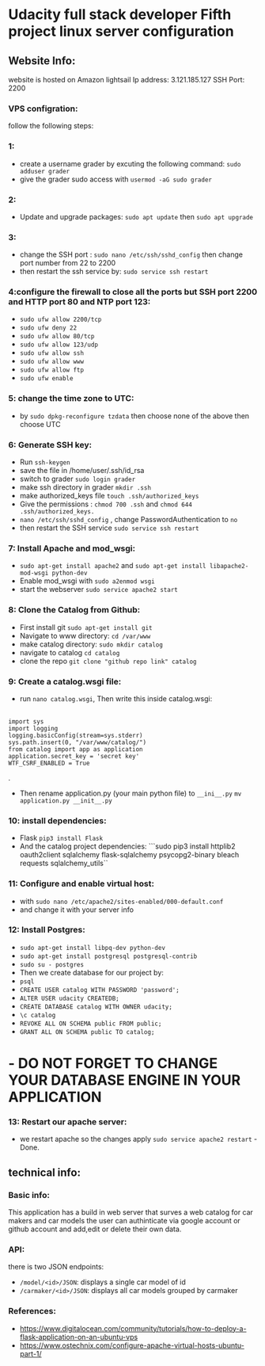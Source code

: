 # Udacity full stack developer Fifth project linux server configuration

## Website Info:
website is hosted on Amazon lightsail
Ip address: 3.121.185.127
SSH Port: 2200

### VPS configration:
follow the following steps: 

### 1:
- create a username grader by excuting the following command: ```sudo adduser grader```
- give the grader sudo access with ```usermod -aG sudo grader```

### 2:
- Update and upgrade packages: ```sudo apt update``` then ```sudo apt upgrade``` 

### 3:
- change the SSH port : ```sudo nano /etc/ssh/sshd_config``` then change port number from 22 to 2200
- then restart the ssh service by: ```sudo service ssh restart```

### 4:configure the firewall to close all the ports but SSH port 2200 and HTTP port 80 and NTP port 123:

- ```sudo ufw allow 2200/tcp```<br />
- ```sudo ufw deny 22```<br />
- ```sudo ufw allow 80/tcp```<br />
- ```sudo ufw allow 123/udp```<br />
- ```sudo ufw allow ssh```<br />
- ```sudo ufw allow www ```<br />
- ```sudo ufw allow ftp```<br />
- ```sudo ufw enable```<br />

### 5: change the time zone to UTC:
- by ```sudo dpkg-reconfigure tzdata``` then choose none of the above then choose UTC

### 6: Generate SSH key:
- Run ```ssh-keygen```
- save the file in /home/user/.ssh/id_rsa
- switch to grader ```sudo login grader```
- make ssh directory in grader ```mkdir .ssh```
- make authorized_keys file  ```touch .ssh/authorized_keys```
- Give the permissions : ```chmod 700 .ssh``` and ```chmod 644 .ssh/authorized_keys.```<br />
- ```nano /etc/ssh/sshd_config``` , change PasswordAuthentication to ```no``` <br />
- then restart the SSH service ```sudo service ssh restart```

### 7: Install Apache and mod_wsgi:
- ```sudo apt-get install apache2``` and ```sudo apt-get install libapache2-mod-wsgi python-dev```
- Enable mod_wsgi with ```sudo a2enmod wsgi```
- start the webserver ```sudo service apache2 start```

### 8: Clone the Catalog from Github:
- First install git ```sudo apt-get install git```
- Navigate to www directory: ```cd /var/www```
- make catalog directory: ```sudo mkdir catalog```
- navigate to catalog ```cd catalog```
- clone the repo  ```git clone "github repo link" catalog```

### 9: Create a catalog.wsgi file:

- run ```nano catalog.wsgi```, Then write this inside catalog.wsgi:<br /> <br />
```
import sys
import logging
logging.basicConfig(stream=sys.stderr)
sys.path.insert(0, "/var/www/catalog/")
from catalog import app as application
application.secret_key = 'secret key'
WTF_CSRF_ENABLED = True
```
.<br />

- Then rename application.py (your main python file)  to ```__ini__.py```  ```mv application.py __init__.py```<br />

### 10: install dependencies:
- Flask ```pip3 install Flask```
- And the catalog project dependencies: ```sudo pip3 install httplib2 oauth2client sqlalchemy flask-sqlalchemy psycopg2-binary bleach requests sqlalchemy_utils``

### 11: Configure and enable virtual host:
- with ```sudo nano /etc/apache2/sites-enabled/000-default.conf```
- and change it with your server info

### 12: Install Postgres:
- ```sudo apt-get install libpq-dev python-dev```
- ```sudo apt-get install postgresql postgresql-contrib```
- ```sudo su - postgres```
- Then we create database for our project by:
- ```psql```
- ```CREATE USER catalog WITH PASSWORD 'password';```<br />
- ```ALTER USER udacity CREATEDB;```<br />
- ```CREATE DATABASE catalog WITH OWNER udacity;```<br />
- ```\c catalog```<br />
- ```REVOKE ALL ON SCHEMA public FROM public;```<br />
- ```GRANT ALL ON SCHEMA public TO catalog;```<br />
# - DO NOT FORGET TO CHANGE YOUR DATABASE ENGINE IN YOUR APPLICATION

### 13: Restart our apache server:
- we restart apache so the changes apply  ```sudo service apache2 restart```
-Done.

## technical info:
### Basic info:
This application has a build in web server that surves a web catalog for car makers and car models the user can authinticate via google account or github account and add,edit or delete their own data.

### API:
there is two JSON endpoints:
* `/model/<id>/JSON`: displays a single car model of id <id>
* `/carmaker/<id>/JSON`: displays all car models grouped by carmaker
  
  
### References:
- https://www.digitalocean.com/community/tutorials/how-to-deploy-a-flask-application-on-an-ubuntu-vps
- https://www.ostechnix.com/configure-apache-virtual-hosts-ubuntu-part-1/
